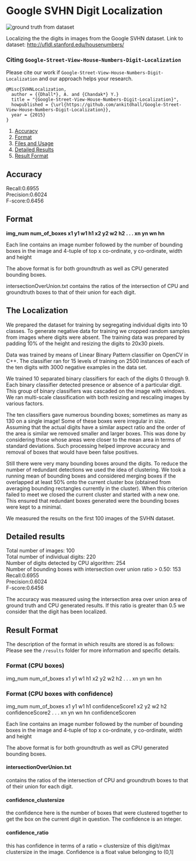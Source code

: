# Google SVHN Digit Localization

![ground truth from dataset](http://ufldl.stanford.edu/housenumbers/examples_new.png "SVHN dataset ground truth samples")

Localizing the the digits in images from the Google SVHN dataset.
Link to dataset: http://ufldl.stanford.edu/housenumbers/


### Citing `Google-Street-View-House-Numbers-Digit-Localization`
Please cite our work if `Google-Street-View-House-Numbers-Digit-Localization` and our approach helps your research.  

```
@Misc{SVHNLocalization,
  author = {{Dhall*}, A. and {Chandak*} Y.}
  title = "{Google-Street-View-House-Numbers-Digit-Localization}",
  howpublished = {\url{https://github.com/ankitdhall/Google-Street-View-House-Numbers-Digit-Localization}},
  year = {2015}
}
```  

1. [Accuracy](#accuracy)
2. [Format](#format)
3. [Files and Usage](#the-localization)  
4. [Detailed Results](#detailed-results)  
5. [Result Format](#result-format)  

## Accuracy
Recall:0.6955  
Precision:0.6024  
F-score:0.6456  

## Format

**img_num num_of_boxes x1 y1 w1 h1 x2 y2 w2 h2 . . . xn yn wn hn**  

Each line contains an image number followed by the number of bounding boxes in the image and 4-tuple of top x co-ordinate, y co-ordinate, width and height

The above format is for both groundtruth as well as CPU generated bounding boxes.

intersectionOverUnion.txt contains the ratios of the intersection of CPU and groundtruth boxes to that of their union for each digit.

## The Localization
We prepared the dataset for training by segregating individual digits into 10 classes. To generate negative data for training we cropped random samples from images where digits were absent. The training data was prepared by padding 10% of the height and resizing the digits to 20x30 pixels.

Data was trained by means of Linear Binary Pattern classifier on OpenCV in C++. The classifier ran for 15 levels of training on 2500 instances of each of the ten digits with 3000 negative examples in the data set.

We trained 10 separated binary classifiers for each of the digits 0 through 9. Each binary classifier detected presence or absence of a particular digit. This group of binary classifiers was cascaded on the image with windows. We ran multi-scale classification with both resizing and rescaling images by various factors.

The ten classifiers gave numerous bounding boxes; sometimes as many as 130 on a single image! Some of these boxes were irregular in size. Assuming that the actual digits have a similar aspect ratio and the order of the area is similar we removed smaller and larger boxes. This was done by considering those whose areas were closer to the mean area in terms of standard deviations. Such processing helped improve accuracy and removal of boxes that would have been false positives.

Still there were very many bounding boxes around the digits. To reduce the number of redundant detections we used the idea of clustering. We took a running mean of bounding boxes and considered merging boxes if the overlapped at least 50% onto the current cluster box (obtained from averaging bounding rectangles currently in the cluster). When this criterion failed to meet we closed the current cluster and started with a new one. This ensured that redundant boxes generated were the bounding boxes were kept to a minimal.

We measured the results on the first 100 images of the SVHN dataset.

## Detailed results

Total number of images: 100  
Total number of individual digits: 220  
Number of digits detected by CPU algorithm: 254  
Number of bounding boxes with intersection over union ratio > 0.50: 153  
Recall:0.6955  
Precision:0.6024  
F-score:0.6456  

The accuracy was measured using the intersection area over union area of ground truth and CPU generated results. If this ratio is greater than 0.5 we consider that the digit has been localized.

## Result Format
The description of the format in which results are stored is as follows:
Please see the `/results` folder for more information and specific details.  

### Format (CPU boxes)  

img_num    num_of_boxes    x1 y1 w1 h1 x2 y2 w2 h2 . . . xn yn wn hn  

### Format (CPU boxes with confidence)

img_num    num_of_boxes    x1 y1 w1 h1 confidenceScore1 x2 y2 w2 h2 confidenceScore2 . . . xn yn wn hn confidenceScoren  

Each line contains an image number followed by the number of bounding boxes in the image and 4-tuple of top x co-ordinate, y co-ordinate, width and height

The above format is for both groundtruth as well as CPU generated bounding boxes.

#### intersectionOverUnion.txt
contains the ratios of the intersection of CPU and groundtruth boxes to that of their union for each digit.

#### confidence_clustersize
the confidence here is the number of boxes that were clustered together to get the box on the current digit in question. The confidence is an integer.

#### confidence_ratio
this has confidence in terms of a ratio = clustersize of this digit/max clustersize in the image. Confidence is a float value belonging to (0,1]


